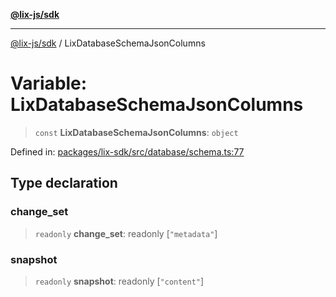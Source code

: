 [**@lix-js/sdk**](../README.md)

***

[@lix-js/sdk](../README.md) / LixDatabaseSchemaJsonColumns

# Variable: LixDatabaseSchemaJsonColumns

> `const` **LixDatabaseSchemaJsonColumns**: `object`

Defined in: [packages/lix-sdk/src/database/schema.ts:77](https://github.com/opral/monorepo/blob/3bcc1f95be292671fbdc30a84e807512030f233b/packages/lix-sdk/src/database/schema.ts#L77)

## Type declaration

### change\_set

> `readonly` **change\_set**: readonly \[`"metadata"`\]

### snapshot

> `readonly` **snapshot**: readonly \[`"content"`\]
